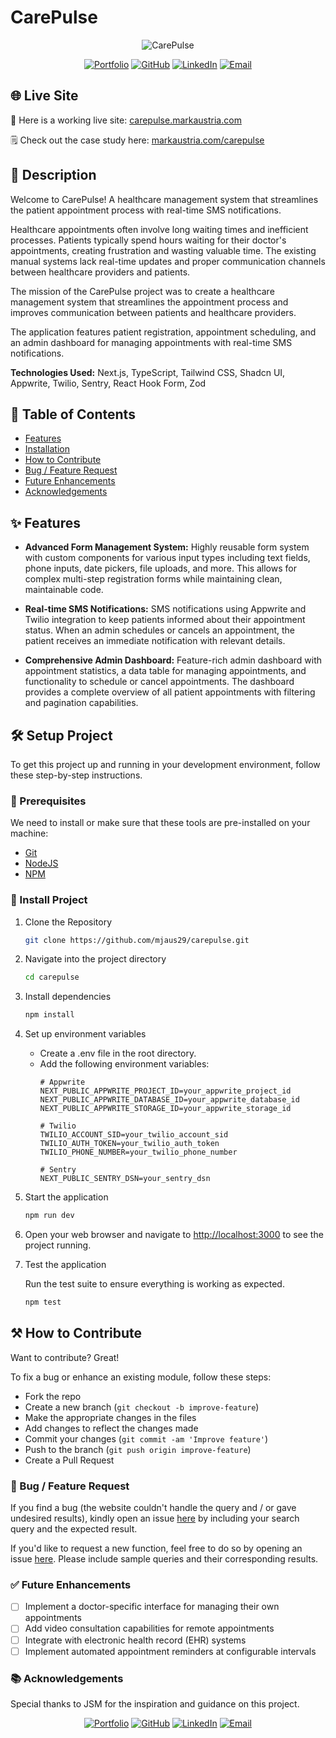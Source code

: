 # CarePulse

<div align="center">
  <img src="https://www.markaustria.com/carepulse.png" alt="CarePulse" />

[![Portfolio](https://img.shields.io/badge/Portfolio-markaustria.com-darkblue?style=flat&logo=web&logoColor=white)](https://www.markaustria.com/) [![GitHub](https://img.shields.io/badge/GitHub-mjaus29-black?style=flat&logo=github)](https://github.com/mjaus29) [![LinkedIn](https://img.shields.io/badge/LinkedIn-markaustria-blue?style=flat&logo=linkedin)](https://www.linkedin.com/in/markaustria/) [![Email](https://img.shields.io/badge/Email-austriamark.mja%40gmail.com-darkred?style=flat&logo=gmail&logoColor=white)](mailto:austriamark.mja@gmail.com)
</div>

## 🌐 Live Site

🚀 Here is a working live site: [carepulse.markaustria.com](https://carepulse.markaustria.com/)

🗒️ Check out the case study here: [markaustria.com/carepulse](https://www.markaustria.com/carepulse)

## 📝 Description

Welcome to CarePulse! A healthcare management system that streamlines the patient appointment process with real-time SMS notifications.

Healthcare appointments often involve long waiting times and inefficient processes. Patients typically spend hours waiting for their doctor's appointments, creating frustration and wasting valuable time. The existing manual systems lack real-time updates and proper communication channels between healthcare providers and patients.

The mission of the CarePulse project was to create a healthcare management system that streamlines the appointment process and improves communication between patients and healthcare providers.

The application features patient registration, appointment scheduling, and an admin dashboard for managing appointments with real-time SMS notifications.

**Technologies Used:** Next.js, TypeScript, Tailwind CSS, Shadcn UI, Appwrite, Twilio, Sentry, React Hook Form, Zod

## 📖 Table of Contents

- [Features](#-features)
- [Installation](#%EF%B8%8F-setup-project)
- [How to Contribute](#%EF%B8%8F-how-to-contribute)
- [Bug / Feature Request](#-bug--feature-request)
- [Future Enhancements](#-future-enhancements)
- [Acknowledgements](#-acknowledgements)

## ✨ Features

- **Advanced Form Management System:** Highly reusable form system with custom components for various input types including text fields, phone inputs, date pickers, file uploads, and more. This allows for complex multi-step registration forms while maintaining clean, maintainable code.

- **Real-time SMS Notifications:** SMS notifications using Appwrite and Twilio integration to keep patients informed about their appointment status. When an admin schedules or cancels an appointment, the patient receives an immediate notification with relevant details.

- **Comprehensive Admin Dashboard:** Feature-rich admin dashboard with appointment statistics, a data table for managing appointments, and functionality to schedule or cancel appointments. The dashboard provides a complete overview of all patient appointments with filtering and pagination capabilities.

## 🛠️ Setup Project

To get this project up and running in your development environment, follow these step-by-step instructions.

### 🍴 Prerequisites

We need to install or make sure that these tools are pre-installed on your machine:

- [Git](https://git-scm.com/downloads)
- [NodeJS](https://nodejs.org/en/download/)
- [NPM](https://docs.npmjs.com/getting-started/installing-node)

### 🚀 Install Project

1. Clone the Repository

   ```bash
   git clone https://github.com/mjaus29/carepulse.git
   ```

2. Navigate into the project directory

   ```bash
   cd carepulse
   ```

3. Install dependencies

   ```bash
   npm install
   ```

4. Set up environment variables

   - Create a .env file in the root directory.
   - Add the following environment variables:
     ```
     # Appwrite
     NEXT_PUBLIC_APPWRITE_PROJECT_ID=your_appwrite_project_id
     NEXT_PUBLIC_APPWRITE_DATABASE_ID=your_appwrite_database_id
     NEXT_PUBLIC_APPWRITE_STORAGE_ID=your_appwrite_storage_id

     # Twilio
     TWILIO_ACCOUNT_SID=your_twilio_account_sid
     TWILIO_AUTH_TOKEN=your_twilio_auth_token
     TWILIO_PHONE_NUMBER=your_twilio_phone_number

     # Sentry
     NEXT_PUBLIC_SENTRY_DSN=your_sentry_dsn
     ```

5. Start the application

   ```bash
   npm run dev
   ```

6. Open your web browser and navigate to <a href="http://localhost:3000" target="_blank">http://localhost:3000</a> to see the project running.

7. Test the application

   Run the test suite to ensure everything is working as expected.

   ```bash
   npm test
   ```

## ⚒️ How to Contribute

Want to contribute? Great!

To fix a bug or enhance an existing module, follow these steps:

- Fork the repo
- Create a new branch (`git checkout -b improve-feature`)
- Make the appropriate changes in the files
- Add changes to reflect the changes made
- Commit your changes (`git commit -am 'Improve feature'`)
- Push to the branch (`git push origin improve-feature`)
- Create a Pull Request

### 📩 Bug / Feature Request

If you find a bug (the website couldn't handle the query and / or gave undesired results), kindly open an issue [here](https://github.com/mjaus29/carepulse/issues/new) by including your search query and the expected result.

If you'd like to request a new function, feel free to do so by opening an issue [here](https://github.com/mjaus29/carepulse/issues/new). Please include sample queries and their corresponding results.

### ✅ Future Enhancements

- [ ] Implement a doctor-specific interface for managing their own appointments
- [ ] Add video consultation capabilities for remote appointments
- [ ] Integrate with electronic health record (EHR) systems
- [ ] Implement automated appointment reminders at configurable intervals

### 📚 Acknowledgements

Special thanks to JSM for the inspiration and guidance on this project.

<div align="center">

[![Portfolio](https://img.shields.io/badge/Portfolio-markaustria.com-darkblue?style=flat&logo=web&logoColor=white)](https://www.markaustria.com/) [![GitHub](https://img.shields.io/badge/GitHub-mjaus29-black?style=flat&logo=github)](https://github.com/mjaus29) [![LinkedIn](https://img.shields.io/badge/LinkedIn-markaustria-blue?style=flat&logo=linkedin)](https://www.linkedin.com/in/markaustria/) [![Email](https://img.shields.io/badge/Email-austriamark.mja%40gmail.com-darkred?style=flat&logo=gmail&logoColor=white)](mailto:austriamark.mja@gmail.com)
</div>
